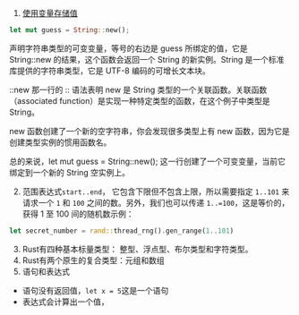 1. [使用变量存储值](https://kaisery.github.io/trpl-zh-cn/ch02-00-guessing-game-tutorial.html#%E4%BD%BF%E7%94%A8%E5%8F%98%E9%87%8F%E5%82%A8%E5%AD%98%E5%80%BC)

```rs
let mut guess = String::new();
```

声明字符串类型的可变变量，等号的右边是 guess 所绑定的值，它是 String::new 的结果，这个函数会返回一个 String 的新实例。String 是一个标准库提供的字符串类型，它是 UTF-8 编码的可增长文本块。

::new 那一行的 :: 语法表明 new 是 String 类型的一个关联函数。关联函数（associated function）是实现一种特定类型的函数，在这个例子中类型是 String。

new 函数创建了一个新的空字符串，你会发现很多类型上有 new 函数，因为它是创建类型实例的惯用函数名。

总的来说，let mut guess = String::new(); 这一行创建了一个可变变量，当前它绑定到一个新的 String 空实例上。

2. 范围表达式`start..end`， 它包含下限但不包含上限，所以需要指定 `1..101` 来请求一个 `1` 和 `100` 之间的数。另外，我们也可以传递 `1..=100`，这是等价的，获得 1 至 100 间的随机数示例：

```rs
let secret_number = rand::thread_rng().gen_range(1..101)
```
3. Rust有四种基本标量类型： 整型、浮点型、布尔类型和字符类型。
4. Rust有两个原生的复合类型：元组和数组
5. 语句和表达式
- 语句没有返回值，`let x = 5`这是一个语句
- 表达式会计算出一个值，